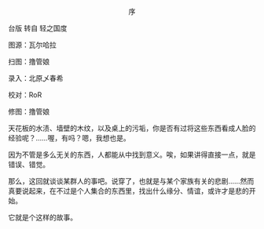 <p align="center">序</p>

台版 转自 轻之国度

图源：瓦尔哈拉

扫图：撸管娘

录入：北原乄春希

校对：RoR

修图：撸管娘

天花板的水渍、墙壁的木纹，以及桌上的污垢，你是否有过将这些东西看成人脸的经验呢？……喔，有吗？嗯，我想也是。

因为不管是多么无关的东西，人都能从中找到意义。唉，如果讲得直接一点，就是错误、错觉。

那么，这回就谈谈某群人的事吧。说穿了，也就是与某个家族有关的悲剧……然而真要说起来，在不过是个人集合的东西里，找出什么缘分、情谊，或许才是悲的开始。

它就是个这样的故事。


